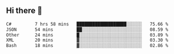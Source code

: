 ## Hi there 👋

<!--START_SECTION:waka-->

```txt
C#         7 hrs 58 mins   ███████████████████░░░░░░   75.66 %
JSON       54 mins         ██░░░░░░░░░░░░░░░░░░░░░░░   08.59 %
Other      24 mins         █░░░░░░░░░░░░░░░░░░░░░░░░   03.89 %
XML        20 mins         ▓░░░░░░░░░░░░░░░░░░░░░░░░   03.30 %
Bash       18 mins         ▓░░░░░░░░░░░░░░░░░░░░░░░░   02.86 %
```

<!--END_SECTION:waka-->

<!--
**elpenor23/elpenor23** is a ✨ _special_ ✨ repository because its `README.md` (this file) appears on your GitHub profile.

Here are some ideas to get you started:

- 🔭 I’m currently working on ...
- 🌱 I’m currently learning ...
- 👯 I’m looking to collaborate on ...
- 🤔 I’m looking for help with ...
- 💬 Ask me about ...
- 📫 How to reach me: ...
- 😄 Pronouns: ...
- ⚡ Fun fact: ...
-->
